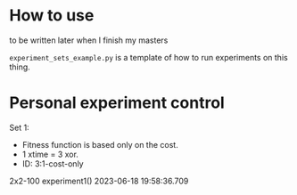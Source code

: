 # How to use
to be written later when I finish my masters

`experiment_sets_example.py` is a template of how to run experiments on this thing.

# Personal experiment control 

Set 1:
- Fitness function is based only on the cost.
- 1 xtime = 3 xor.
- ID: 3:1-cost-only

2x2-100 experiment1() 2023-06-18 19:58:36.709